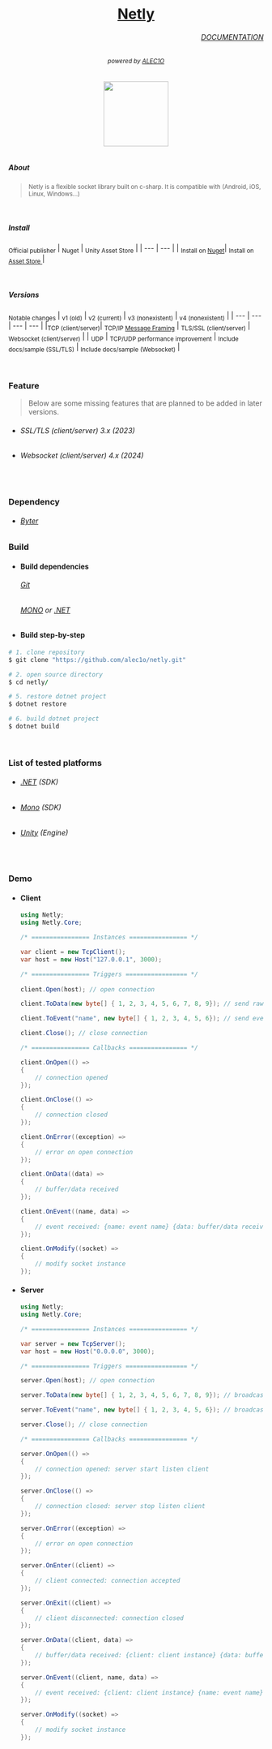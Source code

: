 <h1 align="center"><a href="https://github.com/alec1o/netly">Netly</a></h1>

<h6 align="end">
  <a href="https://netly.docs.kezero.com">DOCUMENTATION</a>
</h6>

<h6 align="center"><sub>
  powered by <a href="https://github.com/alec1o">ALEC1O</a><sub/>
</h6>

<h6 align="center">
  <img align="center" src="content/logo/netly-logo-3.png" width="128px">
<h6>

##### About
> <sub>Netly is a flexible socket library built on c-sharp. It is compatible with (Android, iOS, Linux, Windows...)</sub>

<br>

##### Install
  <sub>Official publisher</sub>
  | <sub>Nuget</sub> | <sub>Unity Asset Store</sub> |
| ---   | ---               |
  | <sub>Install on [Nuget](https://www.nuget.org/packages/Netly)</sub>| <sub>Install on [Asset Store ](https://assetstore.unity.com/packages/tools/network/225473)</sub>|

<br>

##### Versions
  <sub>Notable changes</sub>
| <sub>v1 (old)</sub>                     | <sub>v2 (current)</sub> | <sub>v3 (nonexistent)</sub> | <sub>v4 (nonexistent)</sub> |
| ---                          | ---          | ---              | ---              |
|<sub>TCP (client/server)</sub>| <sub> TCP/IP [Message Framing](https://web.archive.org/web/20230219220947/https://blog.stephencleary.com/2009/04/message-framing.html)</sub> | <sub>TLS/SSL (client/server)</sub> | <sub>Websocket (client/server)</sub> |
| <sub>UDP</sub> | <sub>TCP/UDP performance improvement</sub> | <sub>Include docs/sample (SSL/TLS)</sub> |  <sub>Include docs/sample (Websocket)</sub> | 

<br>

### Feature
> Below are some missing features that are planned to be added in later versions.

- ###### SSL/TLS (client/server) 3.x (2023)
- ###### Websocket (client/server) 4.x (2024)

<br>

### Dependency
- ###### [Byter](https://github.com/alec1o/byter)

### Build
- #### Build dependencies
  ###### [Git](http://git-scm.com/)  
  ###### [MONO](http://mono-project.com) or [.NET](http://dot.net)
  
- #### Build step-by-step 
```rb
# 1. clone repository 
$ git clone "https://github.com/alec1o/netly.git"

# 2. open source directory 
$ cd netly/

# 5. restore dotnet project
$ dotnet restore

# 6. build dotnet project
$ dotnet build
```

<br>

### List of tested platforms
- ###### [.NET](https://dotnet.microsoft.com) (SDK)
- ###### [Mono](https://mono-project.com) (SDK)
- ###### [Unity](https://unity.com) (Engine)

<br>
  
### Demo
- #### Client
  ```csharp
  using Netly;
  using Netly.Core;
  
  /* ================ Instances ================ */
  
  var client = new TcpClient(); 
  var host = new Host("127.0.0.1", 3000); 
  
  /* ================ Triggers ================= */
 
  client.Open(host); // open connection
  
  client.ToData(new byte[] { 1, 2, 3, 4, 5, 6, 7, 8, 9}); // send raw data
  
  client.ToEvent("name", new byte[] { 1, 2, 3, 4, 5, 6}); // send event
  
  client.Close(); // close connection
  
  /* ================ Callbacks ================ */
  
  client.OnOpen(() =>
  {
      // connection opened
  });

  client.OnClose(() =>
  {
      // connection closed
  });

  client.OnError((exception) =>
  {   
      // error on open connection
  });

  client.OnData((data) => 
  {
      // buffer/data received
  });

  client.OnEvent((name, data) =>
  {
      // event received: {name: event name} {data: buffer/data received} 
  });
  
  client.OnModify((socket) =>
  {
      // modify socket instance
  });
  ```
- #### Server
  ```csharp
  using Netly;
  using Netly.Core;
  
  /* ================ Instances ================ */
  
  var server = new TcpServer();
  var host = new Host("0.0.0.0", 3000);
  
  /* ================ Triggers ================= */  
  
  server.Open(host); // open connection
  
  server.ToData(new byte[] { 1, 2, 3, 4, 5, 6, 7, 8, 9}); // broadcast data
  
  server.ToEvent("name", new byte[] { 1, 2, 3, 4, 5, 6}); // broadcast event
  
  server.Close(); // close connection
  
  /* ================ Callbacks ================ */  
  
  server.OnOpen(() =>
  {
      // connection opened: server start listen client
  });

  server.OnClose(() =>
  {
      // connection closed: server stop listen client
  });

  server.OnError((exception) =>
  {
      // error on open connection
  });

  server.OnEnter((client) =>
  {
      // client connected: connection accepted
  });

  server.OnExit((client) =>
  {
      // client disconnected: connection closed
  });

  server.OnData((client, data) =>
  {
      // buffer/data received: {client: client instance} {data: buffer/data received} 
  });

  server.OnEvent((client, name, data) =>
  {
      // event received: {client: client instance} {name: event name} {data: buffer received} 
  });
  
  server.OnModify((socket) =>
  {
      // modify socket instance
  });
  ```
<br>
